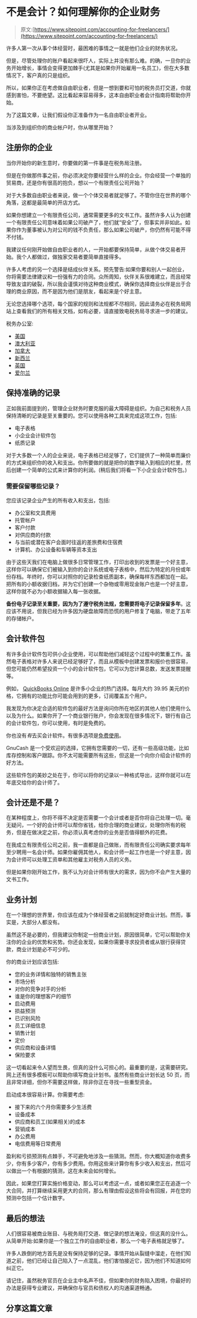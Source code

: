 # 不是会计？如何理解你的企业财务

> 原文:[https://www.sitepoint.com/accounting-for-freelancers/](https://www.sitepoint.com/accounting-for-freelancers/)

许多人第一次从事个体经营时，最困难的事情之一就是他们企业的财务状况。

但是，尽管处理你的账户看起来很吓人，实际上并没有那么难。的确，一旦你的业务开始增长，事情会变得更加棘手(尤其是如果你开始雇用一名员工)，但在大多数情况下，客户真的只是组织。

所以，如果你正在考虑做自由职业者，但是一想到要和可怕的税务员打交道，你就感到害怕，不要绝望。这比看起来容易得多，这本自由职业者会计指南将帮助你开始。

为了这篇文章，让我们假设你正准备作为一名自由职业者开业。

当涉及到组织你的商业帐户时，你从哪里开始？

## 注册你的企业

当你开始你的新生意时，你要做的第一件事是在税务局注册。

但是在你做那件事之前，你必须决定你要经营什么样的企业。你会经营一个单独的贸易商，还是你有很高的抱负，想以一个有限责任公司开始？

对于大多数自由职业者来说，做一个个体交易者就足够了。不管你住在世界的哪个角落，这都是最简单的开店方式。

如果你想建立一个有限责任公司，通常需要更多的文书工作。虽然许多人认为创建一个有限责任公司意味着如果公司破产了，他们就“安全”了，但事实并非如此。如果你作为董事被认为对公司的钱不负责任，那么如果公司破产，你仍然有可能不得不付钱。

我建议任何刚开始做自由职业者的人，一开始都要保持简单，从做个体交易者开始。我个人都做过，做独家交易者要简单直接得多。

许多人考虑的另一个选择是结成伙伴关系。预先警告:如果你要和别人一起创业，你将需要法律建议和一份强有力的合同。众所周知，伙伴关系很难建立，而且经常导致友谊的破裂，所以我会谨慎对待这种商业模式，确保你选择商业伙伴是出于合理的商业原因，而不是因为他们是朋友，看起来是个好主意。

无论您选择哪个选项，每个国家的规则和法规都不尽相同，因此请务必在税务局网站上查看我们的所有相关文档，如有必要，请直接致电税务局寻求进一步的建议。

税务办公室:

*   [美国](http://www.irs.gov/ "U.S. tax office")
*   [澳大利亚](https://www.ato.gov.au/ "Australian tax office")
*   [加拿大](http://www.cra-arc.gc.ca/menu-eng.html "Canadian tax office")
*   [新西兰](http://www.ird.govt.nz/ "New Zealand tax office")
*   [英国](http://www.hmrc.gov.uk/ "U.K. tax office")
*   [爱尔兰](http://www.revenue.ie/en/index.html "Irish tax office")

## 保持准确的记录

正如我前面提到的，管理企业财务时要克服的最大障碍是组织。为自己和税务人员保持清晰的记录是至关重要的。您可以使用各种工具来完成这项工作，包括:

*   电子表格
*   小企业会计软件包
*   纸质记录

对于大多数一个人的企业来说，电子表格已经足够了，它们提供了一种简单而廉价的方式来组织你的收入和支出。你所要做的就是把你的数字输入到相应的栏里，然后创建一个简单的公式来计算你的利润。(稍后我们将看一下小企业会计软件包。)

### 需要保留哪些记录？

您应该记录企业产生的所有收入和支出，包括:

*   办公室和文具费用
*   托管帐户
*   客户付款
*   对供应商的付款
*   与当前或潜在客户会面时往返的差旅费和住宿费
*   计算机、办公设备和车辆等资本支出

由于这些天我们在电脑上做很多日常管理工作，打印出收到的发票是一个好主意，这样你可以确保它们被输入到你的会计系统或电子表格中，然后为特定的月份或年份存档。年终时，你可以对照你的记录检查纸质副本，确保每样东西都加在一起。把所有的小额收据归档，并为它们创建一个杂物或零用现金账户也是一个好主意，这样你就不必为小额收据输入每一张收据。

**备份电子记录至关重要，因为为了遵守税务法规，您需要将电子记录保留多年**。这应该不用说，但我已经为许多因为硬盘故障而恐慌的用户修复了电脑，带走了五年的存储帐户。

## 会计软件包

有许多会计软件包可供小企业使用，可以帮助他们减轻这个过程中的繁重工作。虽然电子表格对许多人来说已经足够好了，而且从模板中创建发票和报价也很容易，但您可能仍然希望投资一个小的会计软件包，它可以为您计算总数，发送发票提醒等。

例如， [QuickBooks Online](http://www.pcmag.com/article2/0,2817,2458005,00.asp "QuickBooks Online review") 是许多小企业的热门选择。每月大约 39.95 美元的价格，它拥有的功能比你可能会用到的更多，订阅覆盖五个用户。

我发现为你决定合适的软件包的最好方法是询问你所在地区的其他人他们使用什么以及为什么。如果你开了一个商业银行账户，你会发现在很多情况下，银行有自己的会计软件包，你可以使用，有时是免费的。

你也没有*有*去买会计软件。有很多选项是[免费使用](http://www.techradar.com/news/software/applications/best-free-accounting-software-8-programs-we-recommend-1136684#null "free accounting software")。

GnuCash 是一个受欢迎的选择，它拥有您需要的一切，还有一些高级功能，比如库存控制和客户跟踪。你不太可能需要所有这些，但这是一个向你介绍会计软件的好方法。

这些软件包的美妙之处在于，你可以将你的记录以一种格式导出，这样你就可以在年底交给你的会计师了。

## 会计还是不是？

在某种程度上，你将不得不决定是否需要一个会计或者是否你将自己处理一切。毫无疑问，一个好的会计师可以帮你省钱，给你合理的商业建议，处理你所有的税务，但是在做决定之前，你必须认真考虑你的业务是否值得额外的花费。

在我成立有限责任公司之前，我一直都是自己做账，而有限责任公司确实要求每年至少聘用一名会计师。如果你雇佣其他人，和会计师一起工作也是一个好主意，因为会计师可以处理工资单和其他雇主对税务人员的义务。

但是如果你刚开始工作，我不认为对会计师有很大的需求，因为你不会产生大量的文书工作。

## 业务计划

在一个理想的世界里，你应该在成为个体经营者之前就制定好商业计划。然而，事实是，大部分人都没有。

虽然这不是必要的，但我建议你制定一份商业计划，原因很简单，它可以帮助你关注你的企业的优势和劣势。你还会发现，如果你需要寻求投资者或从银行获得贷款，商业计划是必不可少的。

你的商业计划应该包括:

*   您的业务详情和独特的销售主张
*   市场分析
*   对你的竞争对手的分析
*   谁是你的理想客户的细节
*   启动费用
*   损益预测
*   已识别风险
*   员工详细信息
*   销售计划
*   定价
*   供应商和设备详情
*   保险要求

这一切看起来令人望而生畏，但真的没什么可担心的。最重要的是，这需要研究。网上还有很多模板可以帮助你填写商业计划书。虽然有些商业计划长达 50 页，而且非常详细，但你不需要这样做，除非你正在寻找一些重型资金。

启动成本很容易计算。你需要考虑:

*   接下来的六个月你需要多少生活费
*   设备成本
*   供应商和员工(如果相关)的成本
*   营销成本
*   办公费用
*   电信费用等日常费用

盈利和亏损预测有点棘手，不可避免地涉及一些猜测。然而，你大概知道你收费多少，你有多少客户，你有多少费用。你用这些来计算你有多少收入和支出，然后可以做出一个有根据的猜测，这在未来会如何增长。

因此，如果您打算实施价格变动，那么可以考虑这一点，或者如果您正在追逐一个大合同，并打算继续采用更大的合同，那么有理由假设这些将会有回报，并在您的预测中包括一个估计数字。

## 最后的想法

人们很容易被商业账目、与税务局打交道、做记录的想法淹没，但这真的没什么。从简单开始:如果你是一个独立工作的自由职业者，那么一个电子表格就足够了。

许多人跌倒的地方首先是没有保持足够的记录。事情开始从裂缝中溜走，在他们知道之前，他们已经让自己陷入了一点混乱，他们害怕接近它，因为他们不知道如何纠正它。

请记住，虽然税务官员在企业主中名声不佳，但如果你的财务陷入困境，你最好的办法是获得专业建议，并确保你与官员和债权人的沟通渠道畅通。

## 分享这篇文章